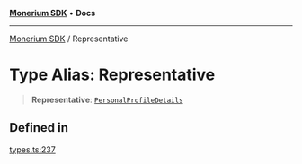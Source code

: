 [**Monerium SDK**](../README.md) • **Docs**

***

[Monerium SDK](../README.md) / Representative

# Type Alias: Representative

> **Representative**: [`PersonalProfileDetails`](../interfaces/PersonalProfileDetails.md)

## Defined in

[types.ts:237](https://github.com/monerium/js-monorepo/blob/main/packages/sdk/src/types.ts#L237)
